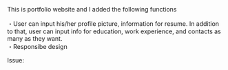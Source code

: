 This is portfolio website and I added the following functions　　

・User can input his/her profile picture, information for resume. In addition to that, user can input info for education, 
  work experience, and contacts as many as they want.<br>
・Responsibe design<br>

Issue:
